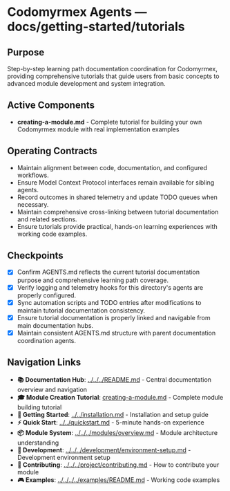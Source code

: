 # Codomyrmex Agents — docs/getting-started/tutorials

## Purpose
Step-by-step learning path documentation coordination for Codomyrmex, providing comprehensive tutorials that guide users from basic concepts to advanced module development and system integration.

## Active Components
- **creating-a-module.md** - Complete tutorial for building your own Codomyrmex module with real implementation examples

## Operating Contracts
- Maintain alignment between code, documentation, and configured workflows.
- Ensure Model Context Protocol interfaces remain available for sibling agents.
- Record outcomes in shared telemetry and update TODO queues when necessary.
- Maintain comprehensive cross-linking between tutorial documentation and related sections.
- Ensure tutorials provide practical, hands-on learning experiences with working code examples.

## Checkpoints
- [x] Confirm AGENTS.md reflects the current tutorial documentation purpose and comprehensive learning path coverage.
- [x] Verify logging and telemetry hooks for this directory's agents are properly configured.
- [x] Sync automation scripts and TODO entries after modifications to maintain tutorial documentation consistency.
- [x] Ensure tutorial documentation is properly linked and navigable from main documentation hubs.
- [x] Maintain consistent AGENTS.md structure with parent documentation coordination agents.

## Navigation Links
- **📚 Documentation Hub**: [../../../README.md](../../../README.md) - Central documentation overview and navigation
- **🎓 Module Creation Tutorial**: [creating-a-module.md](creating-a-module.md) - Complete module building tutorial
- **🚀 Getting Started**: [../../installation.md](../../installation.md) - Installation and setup guide
- **⚡ Quick Start**: [../../quickstart.md](../../quickstart.md) - 5-minute hands-on experience
- **📦 Module System**: [../../../modules/overview.md](../../../modules/overview.md) - Module architecture understanding
- **🔧 Development**: [../../../development/environment-setup.md](../../../development/environment-setup.md) - Development environment setup
- **🤝 Contributing**: [../../../project/contributing.md](../../../project/contributing.md) - How to contribute your module
- **🎮 Examples**: [../../../../examples/README.md](../../../../examples/README.md) - Working code examples
